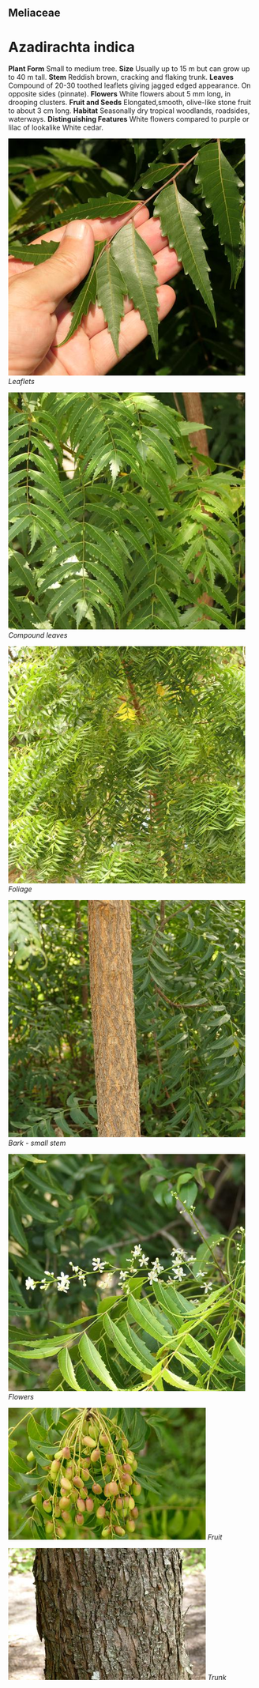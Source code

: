 ## Meliaceae
# Azadirachta indica
 **Plant Form** Small to medium tree. **Size** Usually up to 15 m but can grow up to 40 m tall. **Stem** Reddish brown, cracking and flaking trunk. **Leaves** Compound of 20-30 toothed leaflets giving jagged edged appearance. On opposite sides (pinnate). **Flowers** White flowers about 5 mm long, in drooping clusters. **Fruit and Seeds** Elongated,smooth, olive-like stone fruit to about 3 cm long. **Habitat** Seasonally dry tropical woodlands, roadsides, waterways. **Distinguishing Features** White flowers compared to purple or lilac of lookalike White cedar.


![Leaflets](98396_P1144328.jpg)
 *Leaflets* 

![Compound leaves](98404_P1144339.jpg)
 *Compound leaves* 

![Foliage](98549_P1144523.jpg)
 *Foliage* 

![Bark - small stem](98376_P1144301.jpg)
 *Bark - small stem* 

![Flowers](95460_P1178735.jpg)
 *Flowers* 

![Fruit](9590_P6930559.jpg)
 *Fruit* 

![Trunk](11419_P6940395.jpg)
 *Trunk* 

